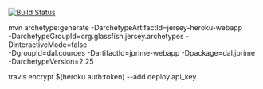 [![Build Status](https://travis-ci.org/ashrafcourses/jprime.svg?branch=master)](https://travis-ci.org/ashrafcourses/jprime)

mvn archetype:generate -DarchetypeArtifactId=jersey-heroku-webapp \
                -DarchetypeGroupId=org.glassfish.jersey.archetypes -DinteractiveMode=false \
                -DgroupId=dal.cources -DartifactId=jprime-webapp -Dpackage=dal.jprime \
                -DarchetypeVersion=2.25

 travis encrypt $(heroku auth:token) --add deploy.api_key
